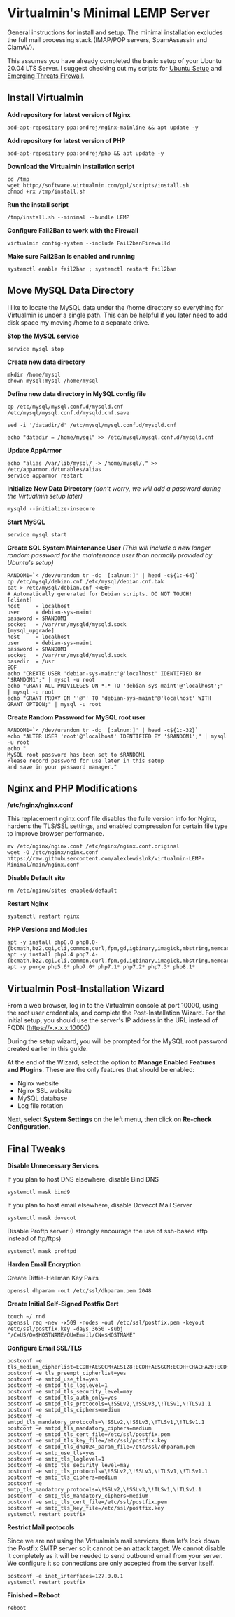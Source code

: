 # Virtualmin's Minimal LEMP Server
General instructions for install and setup. The minimal installation excludes the full mail processing stack (IMAP/POP servers, SpamAssassin and ClamAV).

This assumes you have already completed the basic setup of your Ubuntu 20.04 LTS Server. 
I suggest checking out my scripts for [Ubuntu Setup](https://github.com/alexlewislnk/Ubuntu-Setup) and [Emerging Threats Firewall](https://github.com/alexlewislnk/ET-Firewalld).

## Install Virtualmin

**Add repository for latest version of Nginx**
```
add-apt-repository ppa:ondrej/nginx-mainline && apt update -y
```

**Add repository for latest version of PHP**
```
add-apt-repository ppa:ondrej/php && apt update -y
```

**Download the Virtualmin installation script**
```
cd /tmp
wget http://software.virtualmin.com/gpl/scripts/install.sh
chmod +rx /tmp/install.sh
```

**Run the install script**
```
/tmp/install.sh --minimal --bundle LEMP
```

**Configure Fail2Ban to work with the Firewall**
```
virtualmin config-system --include Fail2banFirewalld
```

**Make sure Fail2Ban is enabled and running**
```
systemctl enable fail2ban ; systemctl restart fail2ban
```

## Move MySQL Data Directory
I like to locate the MySQL data under the /home directory so everything for Virtualmin is under a single path. This can be helpful if you later need to add disk space my moving /home to a separate drive.

**Stop the MySQL service**
```
service mysql stop
```

**Create new data directory**
```
mkdir /home/mysql
chown mysql:mysql /home/mysql
```

**Define new data directory in MySQL config file**
```
cp /etc/mysql/mysql.conf.d/mysqld.cnf /etc/mysql/mysql.conf.d/mysqld.cnf.save
```
```
sed -i '/datadir/d' /etc/mysql/mysql.conf.d/mysqld.cnf
```
```
echo "datadir = /home/mysql" >> /etc/mysql/mysql.conf.d/mysqld.cnf
```

**Update AppArmor**
```
echo "alias /var/lib/mysql/ -> /home/mysql/," >> /etc/apparmor.d/tunables/alias
service apparmor restart
```

**Initialize New Data Directory** *(don’t worry, we will add a password during the Virtualmin setup later)*
```
mysqld --initialize-insecure
```

**Start MySQL**
```
service mysql start
```

**Create SQL System Maintenance User** *(This will include a new longer random password for the maintenance user than normally provided by Ubuntu's setup)*
```
RANDOM1=`< /dev/urandom tr -dc '[:alnum:]' | head -c${1:-64}`
cp /etc/mysql/debian.cnf /etc/mysql/debian.cnf.bak
cat > /etc/mysql/debian.cnf <<EOF
# Automatically generated for Debian scripts. DO NOT TOUCH!
[client]
host     = localhost
user     = debian-sys-maint
password = $RANDOM1
socket   = /var/run/mysqld/mysqld.sock
[mysql_upgrade]
host     = localhost
user     = debian-sys-maint
password = $RANDOM1
socket   = /var/run/mysqld/mysqld.sock
basedir  = /usr
EOF
echo "CREATE USER 'debian-sys-maint'@'localhost' IDENTIFIED BY '$RANDOM1';" | mysql -u root
echo "GRANT ALL PRIVILEGES ON *.* TO 'debian-sys-maint'@'localhost';" | mysql -u root
echo "GRANT PROXY ON ''@'' TO 'debian-sys-maint'@'localhost' WITH GRANT OPTION;" | mysql -u root
```

**Create Random Password for MySQL root user**
```
RANDOM1=`< /dev/urandom tr -dc '[:alnum:]' | head -c${1:-32}`
echo "ALTER USER 'root'@'localhost' IDENTIFIED BY '$RANDOM1';" | mysql -u root
echo "
MySQL root password has been set to $RANDOM1
Please record password for use later in this setup 
and save in your password manager."
```

## Nginx and PHP Modifications
**/etc/nginx/nginx.conf**

This replacement nginx.conf file disables the fulle version info for Nginx, hardens the TLS/SSL settings, and enabled compression for certain file type to improve browser performance.
```
mv /etc/nginx/nginx.conf /etc/nginx/nginx.conf.original
wget -O /etc/nginx/nginx.conf https://raw.githubusercontent.com/alexlewislnk/virtualmin-LEMP-Minimal/main/nginx.conf
```

**Disable Default site**
```
rm /etc/nginx/sites-enabled/default
```

**Restart Nginx**
```
systemctl restart nginx
```

**PHP Versions and Modules**
```
apt -y install php8.0 php8.0-{bcmath,bz2,cgi,cli,common,curl,fpm,gd,igbinary,imagick,mbstring,memcached,mysql,opcache,readline,redis,xml,zip}
apt -y install php7.4 php7.4-{bcmath,bz2,cgi,cli,common,curl,fpm,gd,igbinary,imagick,mbstring,memcached,mysql,opcache,readline,redis,xml,zip} 
apt -y purge php5.6* php7.0* php7.1* php7.2* php7.3* php8.1*
```

## Virtualmin Post-Installation Wizard
From a web browser, log in to the Virtualmin console at port 10000, using the root user credentials, and complete the Post-Installation Wizard. For the initial setup, you should use the server's IP address in the URL instead of FQDN (https://x.x.x.x:10000)

During the setup wizard, you will be prompted for the MySQL root password created earlier in this guide. 

At the end of the Wizard, select the option to **Manage Enabled Features and Plugins**. These are the only features that should be enabled:
- Nginx website
- Nginx SSL website
- MySQL database
- Log file rotation

Next, select **System Settings** on the left menu, then click on **Re-check Configuration**.

## Final Tweaks

**Disable Unnecessary Services**

If you plan to host DNS elsewhere, disable Bind DNS
```
systemctl mask bind9
```

If you plan to host email elsewhere, disable Dovecot Mail Server
```
systemctl mask dovecot
```

Disable Proftp server (I strongly encourage the use of ssh-based sftp instead of ftp/ftps)
```
systemctl mask proftpd
```

**Harden Email Encryption**

Create Diffie-Hellman Key Pairs
```
openssl dhparam -out /etc/ssl/dhparam.pem 2048
```

**Create Initial Self-Signed Postfix Cert**
```
touch ~/.rnd
openssl req -new -x509 -nodes -out /etc/ssl/postfix.pem -keyout /etc/ssl/postfix.key -days 3650 -subj "/C=US/O=$HOSTNAME/OU=Email/CN=$HOSTNAME"
```

**Configure Email SSL/TLS**
```
postconf -e tls_medium_cipherlist=ECDH+AESGCM+AES128:ECDH+AESGCM:ECDH+CHACHA20:ECDH+AES128:ECDH+AES:DHE+AES128:DHE+AES:RSA+AESGCM+AES128:RSA+AESGCM:\!aNULL:\!SHA1:\!DSS
postconf -e tls_preempt_cipherlist=yes
postconf -e smtpd_use_tls=yes
postconf -e smtpd_tls_loglevel=1
postconf -e smtpd_tls_security_level=may
postconf -e smtpd_tls_auth_only=yes
postconf -e smtpd_tls_protocols=\!SSLv2,\!SSLv3,\!TLSv1,\!TLSv1.1
postconf -e smtpd_tls_ciphers=medium
postconf -e smtpd_tls_mandatory_protocols=\!SSLv2,\!SSLv3,\!TLSv1,\!TLSv1.1
postconf -e smtpd_tls_mandatory_ciphers=medium
postconf -e smtpd_tls_cert_file=/etc/ssl/postfix.pem
postconf -e smtpd_tls_key_file=/etc/ssl/postfix.key
postconf -e smtpd_tls_dh1024_param_file=/etc/ssl/dhparam.pem
postconf -e smtp_use_tls=yes
postconf -e smtp_tls_loglevel=1
postconf -e smtp_tls_security_level=may
postconf -e smtp_tls_protocols=\!SSLv2,\!SSLv3,\!TLSv1,\!TLSv1.1
postconf -e smtp_tls_ciphers=medium
postconf -e smtp_tls_mandatory_protocols=\!SSLv2,\!SSLv3,\!TLSv1,\!TLSv1.1
postconf -e smtp_tls_mandatory_ciphers=medium
postconf -e smtp_tls_cert_file=/etc/ssl/postfix.pem
postconf -e smtp_tls_key_file=/etc/ssl/postfix.key
systemctl restart postfix
```

**Restrict Mail protocols**

Since we are not using the Virtualmin’s mail services, then let’s lock down the Postfix SMTP server so it cannot be an attack target. We cannot disable it completely as it will be needed to send outbound email from your server. We configure it so connections are only accepted from the server itself.
```
postconf -e inet_interfaces=127.0.0.1
systemctl restart postfix
```

**Finished – Reboot**
```
reboot
```

